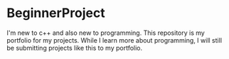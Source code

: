 # BeginnerProject
I'm new to c++ and also new to programming. This repository is my portfolio for my projects. While I learn more about programming, I will
still be submitting projects like this to my portfolio. 
